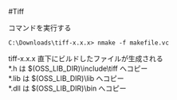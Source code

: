 #Tiff

コマンドを実行する  

```C:\Downloads\tiff-x.x.x> nmake -f makefile.vc```

tiff-x.x.x 直下にビルドしたファイルが生成される  
\*.h は $(OSS_LIB_DIR)\include\tiff へコピー  
\*.lib は $(OSS_LIB_DIR)\lib へコピー  
\*.dll は $(OSS_LIB_DIR)\bin へコピー  

